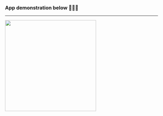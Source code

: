 ### App demonstration below 👨‍💻🥳
--- 

<img src="https://github.com/xhefribala/ReactNative_ToDo_App/blob/master/gifDemonstration.gif" width="300"/>
